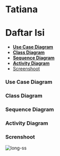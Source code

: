 # Tatiana



# Daftar Isi
<ul>
    <li> <a href="#use-case-diagram"> <b>Use Case Diagram</b> </a> </li>
    <li> <a href="#class-diagram"> <b>Class Diagram</b> </a> </li>
    <li> <a href="#sequence-diagram"> <b>Sequence Diagram</b> </a> </li>
    <li> <a href="#activity-diagram"> <b>Activity Diagram</b> </a> </li>
    <li> <a href="#screnshoot"> <b></b> Screenshoot</a> </li>
</ul>

<div id="use-case-diagram" class="screnshoot"> <h3>Use Case Diagram</h3> </div>
<div id="class-diagram" class="screnshoot"> <h3>Class Diagram</h3> </div>
<div id="sequence-diagram" class="screnshoot"> <h3>Sequence Diagram</h3> </div>
<div id="activity-diagram" class="screnshoot"> <h3>Activity Diagram</h3> </div>
<div id="screnshoot" class="screnshoot"> <h3>Screnshoot</h3> </div>

![long-ss](https://user-images.githubusercontent.com/116990574/205523542-fbd40c33-9a02-413b-ad8e-166669ee5ac3.png)


